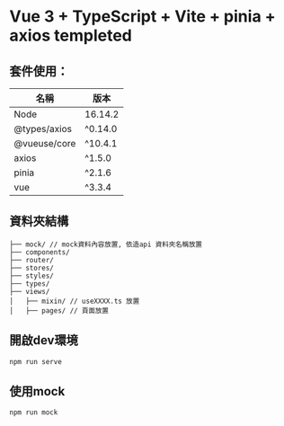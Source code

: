 # Vue 3 + TypeScript + Vite + pinia + axios templeted

## 套件使用：
| 名稱 | 版本 |
|----------|----------|
| Node  | 16.14.2  |
| @types/axios  | ^0.14.0  |
| @vueuse/core  | ^10.4.1  |
| axios  | ^1.5.0  |
| pinia  | ^2.1.6  |
| vue  | ^3.3.4  |

## 資料夾結構
```
├── mock/ // mock資料內容放置, 依造api 資料夾名稱放置
├── components/
├── router/
├── stores/
├── styles/
├── types/
├── views/
│   ├── mixin/ // useXXXX.ts 放置
│   ├── pages/ // 頁面放置
```

## 開啟dev環境
```
npm run serve
```

## 使用mock 
```
npm run mock
```
